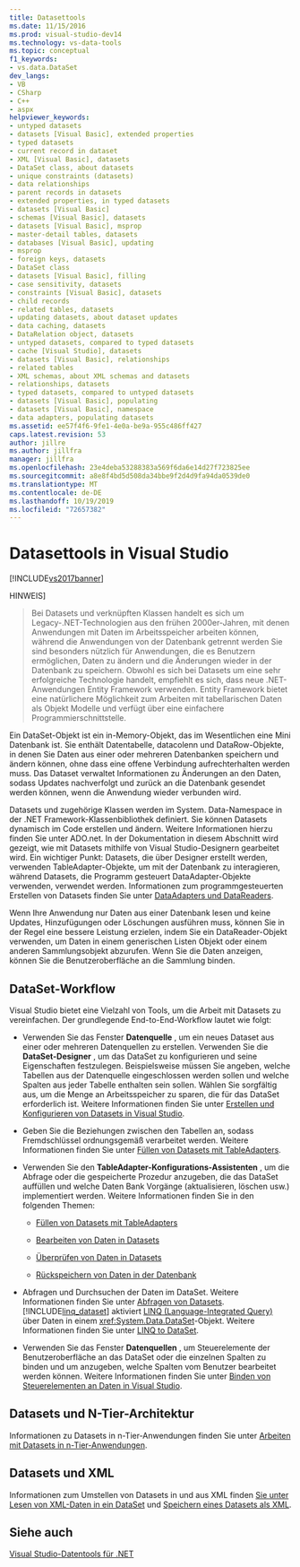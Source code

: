 ```yaml
---
title: Datasettools
ms.date: 11/15/2016
ms.prod: visual-studio-dev14
ms.technology: vs-data-tools
ms.topic: conceptual
f1_keywords:
- vs.data.DataSet
dev_langs:
- VB
- CSharp
- C++
- aspx
helpviewer_keywords:
- untyped datasets
- datasets [Visual Basic], extended properties
- typed datasets
- current record in dataset
- XML [Visual Basic], datasets
- DataSet class, about datasets
- unique constraints (datasets)
- data relationships
- parent records in datasets
- extended properties, in typed datasets
- datasets [Visual Basic]
- schemas [Visual Basic], datasets
- datasets [Visual Basic], msprop
- master-detail tables, datasets
- databases [Visual Basic], updating
- msprop
- foreign keys, datasets
- DataSet class
- datasets [Visual Basic], filling
- case sensitivity, datasets
- constraints [Visual Basic], datasets
- child records
- related tables, datasets
- updating datasets, about dataset updates
- data caching, datasets
- DataRelation object, datasets
- untyped datasets, compared to typed datasets
- cache [Visual Studio], datasets
- datasets [Visual Basic], relationships
- related tables
- XML schemas, about XML schemas and datasets
- relationships, datasets
- typed datasets, compared to untyped datasets
- datasets [Visual Basic], populating
- datasets [Visual Basic], namespace
- data adapters, populating datasets
ms.assetid: ee57f4f6-9fe1-4e0a-be9a-955c486ff427
caps.latest.revision: 53
author: jillre
ms.author: jillfra
manager: jillfra
ms.openlocfilehash: 23e4deba53288383a569f6da6e14d27f723825ee
ms.sourcegitcommit: a8e8f4bd5d508da34bbe9f2d4d9fa94da0539de0
ms.translationtype: MT
ms.contentlocale: de-DE
ms.lasthandoff: 10/19/2019
ms.locfileid: "72657382"
---
```

# <a name="dataset-tools-in-visual-studio"></a>Datasettools in Visual Studio
[!INCLUDE[vs2017banner](../includes/vs2017banner.md)]

HINWEIS]
> Bei Datasets und verknüpften Klassen handelt es sich um Legacy-.NET-Technologien aus den frühen 2000er-Jahren, mit denen Anwendungen mit Daten im Arbeitsspeicher arbeiten können, während die Anwendungen von der Datenbank getrennt werden Sie sind besonders nützlich für Anwendungen, die es Benutzern ermöglichen, Daten zu ändern und die Änderungen wieder in der Datenbank zu speichern. Obwohl es sich bei Datasets um eine sehr erfolgreiche Technologie handelt, empfiehlt es sich, dass neue .NET-Anwendungen Entity Framework verwenden. Entity Framework bietet eine natürlichere Möglichkeit zum Arbeiten mit tabellarischen Daten als Objekt Modelle und verfügt über eine einfachere Programmierschnittstelle.

 Ein DataSet-Objekt ist ein in-Memory-Objekt, das im Wesentlichen eine Mini Datenbank ist. Sie enthält Datentabelle, datacolenn und DataRow-Objekte, in denen Sie Daten aus einer oder mehreren Datenbanken speichern und ändern können, ohne dass eine offene Verbindung aufrechterhalten werden muss. Das Dataset verwaltet Informationen zu Änderungen an den Daten, sodass Updates nachverfolgt und zurück an die Datenbank gesendet werden können, wenn die Anwendung wieder verbunden wird.

 Datasets und zugehörige Klassen werden im System. Data-Namespace in der .NET Framework-Klassenbibliothek definiert. Sie können Datasets dynamisch im Code erstellen und ändern. Weitere Informationen hierzu finden Sie unter ADO.net. In der Dokumentation in diesem Abschnitt wird gezeigt, wie mit Datasets mithilfe von Visual Studio-Designern gearbeitet wird. Ein wichtiger Punkt: Datasets, die über Designer erstellt werden, verwenden TableAdapter-Objekte, um mit der Datenbank zu interagieren, während Datasets, die Programm gesteuert DataAdapter-Objekte verwenden, verwendet werden. Informationen zum programmgesteuerten Erstellen von Datasets finden Sie unter [DataAdapters und DataReaders](https://msdn.microsoft.com/library/cc952ca2-ec19-46ab-9189-15174b52cb74).

 Wenn Ihre Anwendung nur Daten aus einer Datenbank lesen und keine Updates, Hinzufügungen oder Löschungen ausführen muss, können Sie in der Regel eine bessere Leistung erzielen, indem Sie ein DataReader-Objekt verwenden, um Daten in einem generischen Listen Objekt oder einem anderen Sammlungsobjekt abzurufen. Wenn Sie die Daten anzeigen, können Sie die Benutzeroberfläche an die Sammlung binden.

## <a name="dataset-workflow"></a>DataSet-Workflow
 Visual Studio bietet eine Vielzahl von Tools, um die Arbeit mit Datasets zu vereinfachen. Der grundlegende End-to-End-Workflow lautet wie folgt:

- Verwenden Sie das Fenster **Datenquelle** , um ein neues Dataset aus einer oder mehreren Datenquellen zu erstellen. Verwenden Sie die **DataSet-Designer** , um das DataSet zu konfigurieren und seine Eigenschaften festzulegen. Beispielsweise müssen Sie angeben, welche Tabellen aus der Datenquelle eingeschlossen werden sollen und welche Spalten aus jeder Tabelle enthalten sein sollen. Wählen Sie sorgfältig aus, um die Menge an Arbeitsspeicher zu sparen, die für das DataSet erforderlich ist. Weitere Informationen finden Sie unter [Erstellen und Konfigurieren von Datasets in Visual Studio](../data-tools/create-and-configure-datasets-in-visual-studio.md).

- Geben Sie die Beziehungen zwischen den Tabellen an, sodass Fremdschlüssel ordnungsgemäß verarbeitet werden. Weitere Informationen finden Sie unter [Füllen von Datasets mit TableAdapters](../data-tools/fill-datasets-by-using-tableadapters.md).

- Verwenden Sie den **TableAdapter-Konfigurations-Assistenten** , um die Abfrage oder die gespeicherte Prozedur anzugeben, die das DataSet auffüllen und welche Daten Bank Vorgänge (aktualisieren, löschen usw.) implementiert werden. Weitere Informationen finden Sie in den folgenden Themen:

  - [Füllen von Datasets mit TableAdapters](../data-tools/fill-datasets-by-using-tableadapters.md)

  - [Bearbeiten von Daten in Datasets](../data-tools/edit-data-in-datasets.md)

  - [Überprüfen von Daten in Datasets](../data-tools/validate-data-in-datasets.md)

  - [Rückspeichern von Daten in der Datenbank](../data-tools/save-data-back-to-the-database.md)

- Abfragen und Durchsuchen der Daten im DataSet. Weitere Informationen finden Sie unter [Abfragen von Datasets](../data-tools/query-datasets.md). [!INCLUDE[linq_dataset](../includes/linq-dataset-md.md)] aktiviert [LINQ (Language-Integrated Query)](https://msdn.microsoft.com/library/a73c4aec-5d15-4e98-b962-1274021ea93d) über Daten in einem <xref:System.Data.DataSet>-Objekt. Weitere Informationen finden Sie unter [LINQ to DataSet](https://msdn.microsoft.com/library/743e3755-3ecb-45a2-8d9b-9ed41f0dcf17).

- Verwenden Sie das Fenster **Datenquellen** , um Steuerelemente der Benutzeroberfläche an das DataSet oder die einzelnen Spalten zu binden und um anzugeben, welche Spalten vom Benutzer bearbeitet werden können. Weitere Informationen finden Sie unter [Binden von Steuerelementen an Daten in Visual Studio](../data-tools/bind-controls-to-data-in-visual-studio.md).

## <a name="datasets-and-n-tier-architecture"></a>Datasets und N-Tier-Architektur
 Informationen zu Datasets in n-Tier-Anwendungen finden Sie unter [Arbeiten mit Datasets in n-Tier-Anwendungen](../data-tools/work-with-datasets-in-n-tier-applications.md).

## <a name="datasets-and-xml"></a>Datasets und XML
 Informationen zum Umstellen von Datasets in und aus XML finden [Sie unter Lesen von XML-Daten in ein DataSet](../data-tools/read-xml-data-into-a-dataset.md) und [Speichern eines Datasets als XML](../data-tools/save-a-dataset-as-xml.md).

## <a name="see-also"></a>Siehe auch
 [Visual Studio-Datentools für .NET](../data-tools/visual-studio-data-tools-for-dotnet.md)

